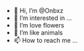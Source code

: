 - 👋 Hi, I’m @Onbxz
- 👀 I’m interested in ...
- 🌱 I’m love flowers
- 💞️ I’m like animals
- 📫 How to reach me ...

<!---
Onbxz/Onbxz is a ✨ special ✨ repository because its `README.md` (this file) appears on your GitHub profile.
You can click the Preview link to take a look at your changes.
--->
